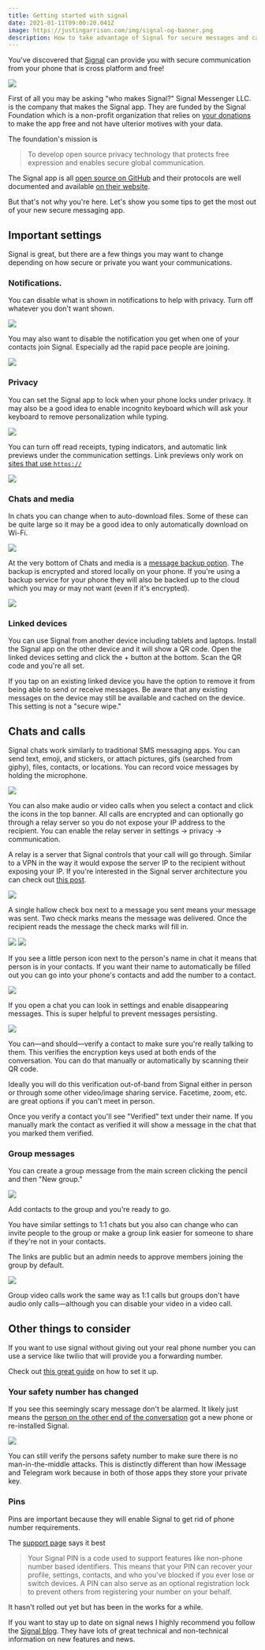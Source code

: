 ```yaml
---
title: Getting started with signal
date: 2021-01-11T09:00:20.041Z
image: https://justingarrison.com/img/signal-og-banner.png
description: How to take advantage of Signal for secure messages and calls
---
```

You've discovered that [Signal](https://signal.org/) can provide you with secure communication from your phone that is cross platform and free!

![](/img/signal-og-banner.png)

First of all you may be asking "who makes Signal?"
Signal Messenger LLC. is the company that makes the Signal app.
They are funded by the Signal Foundation which is a non-profit organization that relies on [your donations](https://signal.org/donate/) to make the app free and not have ulterior motives with your data.

The foundation's mission is

> To develop open source privacy technology that protects free expression and enables secure global communication.

The Signal app is all [open source on GitHub](https://github.com/signalapp) and their protocols are well documented and available [on their website](https://signal.org/docs/).

But that's not why you're here.
Let's show you some tips to get the most out of your new secure messaging app.

## Important settings
Signal is great, but there are a few things you may want to change depending on how secure or private you want your communications.

### Notifications.

You can disable what is shown in notifications to help with privacy.
Turn off whatever you don't want shown.

![](/img/signal-notification-content.png)

You may also want to disable the notification you get when one of your contacts join Signal.
Especially ad the rapid pace people are joining.

![](/img/signal-contact-notifications.png)

### Privacy

You can set the Signal app to lock when your phone locks under privacy.
It may also be a good idea to enable incognito keyboard which will ask your keyboard to remove personalization while typing.

![](/img/signal-privacy.png)

You can turn off read receipts, typing indicators, and automatic link previews under the communication settings.
Link previews only work on [sites that use `https://`](https://support.signal.org/hc/en-us/articles/360022474332-Link-Previews)

![](/img/signal-communication-settings.png)

### Chats and media

In chats you can change when to auto-download files.
Some of these can be quite large so it may be a good idea to only automatically download on Wi-Fi.

![](/img/signal-media-download.png)

At the very bottom of Chats and media is a [message backup option](https://support.signal.org/hc/en-us/articles/360007059752-Backup-and-Restore-Messages).
The backup is encrypted and stored locally on your phone.
If you're using a backup service for your phone they will also be backed up to the cloud which you may or may not want (even if it's encrypted).

![](/img/signal-chat-backups.png)

### Linked devices

You can use Signal from another device including tablets and laptops.
Install the Signal app on the other device and it will show a QR code.
Open the linked devices setting and click the + button at the bottom.
Scan the QR code and you're all set.

If you tap on an existing linked device you have the option to remove it from being able to send or receive messages.
Be aware that any existing messages on the device may still be available and cached on the device.
This setting is not a "secure wipe."

## Chats and calls
Signal chats work similarly to traditional SMS messaging apps.
You can send text, emoji, and stickers, or attach pictures, gifs (searched from giphy), files, contacts, or locations.
You can record voice messages by holding the microphone.

![](/img/signal-message-attach.png)

You can also make audio or video calls when you select a contact and click the icons in the top banner.
All calls are encrypted and can optionally go through a relay server so you do not expose your IP address to the recipient.
You can enable the relay server in settings -> privacy -> communication.

A relay is a server that Signal controls that your call will go through.
Similar to a VPN in the way it would expose the server IP to the recipient without exposing your IP.
If you're interested in the Signal server architecture you can check out [this post](https://sorincocorada.ro/signal-messanger-architecture/).

![](/img/signal-relay-calls.png)

A single hallow check box next to a message you sent means your message was sent.
Two check marks means the message was delivered.
Once the recipient reads the message the check marks will fill in.

![](/img/signal-double-checks-hallow.png)
![](/img/signal-doublechecks-filled.png)

If you see a little person icon next to the person's name in chat it means that person is in your contacts.
If you want their name to automatically be filled out you can go into your phone's contacts and add the number to a contact.

![](/img/signal-contact.png)

If you open a chat you can look in settings and enable disappearing messages.
This is super helpful to prevent messages persisting.

![](/img/signal-disappearing.png)

You can—and should—verify a contact to make sure you're really talking to them.
This verifies the encryption keys used at both ends of the conversation.
You can do that manually or automatically by scanning their QR code.

Ideally you will do this verification out-of-band from Signal either in person or through some other video/image sharing service.
Facetime, zoom, etc. are great options if you can't meet in person.

Once you verify a contact you'll see "Verified" text under their name.
If you manually mark the contact as verified it will show a message in the chat that you marked them verified.

### Group messages
You can create a group message from the main screen clicking the pencil and then "New group."

![](/img/signal-new-group.png)

Add contacts to the group and you're ready to go.

You have similar settings to 1:1 chats but you also can change who can invite people to the group or make a group link easier for someone to share if they're not in your contacts.

The links are public but an admin needs to approve members joining the group by default.

![](/img/signal-group-link.png)

Group video calls work the same way as 1:1 calls but groups don't have audio only calls—although you can disable your video in a video call.

## Other things to consider
If you want to use signal without giving out your real phone number you can use a service like twilio that will provide you a forwarding number.

Check out [this great guide](https://mshelton.medium.com/using-signal-without-giving-your-phone-number-3a575580f652) on how to set it up.

### Your safety number has changed
If you see this seemingly scary message don't be alarmed.
It likely just means the [person on the other end of the conversation](https://support.signal.org/hc/en-us/articles/360007060632-What-is-a-safety-number-and-why-do-I-see-that-it-changed-) got a new phone or re-installed Signal.

![](/img/signal-safety-number.png)

You can still verify the persons safety number to make sure there is no man-in-the-middle attacks.
This is distinctly different than how iMessage and Telegram work because in both of those apps they store your private key.

### Pins
Pins are important because they will enable Signal to get rid of phone number requirements.

The [support page](https://support.signal.org/hc/en-us/articles/360007059792-Signal-PIN) says it best

>Your Signal PIN is a code used to support features like non-phone number based identifiers. This means that your PIN can recover your profile, settings, contacts, and who you’ve blocked if you ever lose or switch devices. A PIN can also serve as an optional registration lock to prevent others from registering your number on your behalf.

It hasn't rolled out yet but has been in the works for a while.

If you want to stay up to date on signal news I highly recommend you follow the [Signal blog](https://signal.org/blog/).
They have lots of great technical and non-technical information on new features and news.
